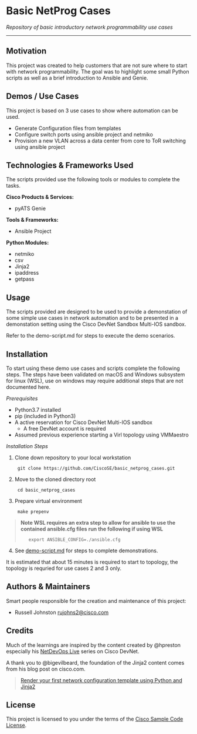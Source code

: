 # Basic NetProg Cases

*Repository of basic introductory network programmability use cases*

---

## Motivation

This project was created to help customers that are not sure where to start with network programmability. The goal was to highlight some small Python scripts as well as a brief introduction to Ansible and Genie.

## Demos / Use Cases

This project is based on 3 use cases to show where automation can be used.

- Generate Configuration files from templates
- Configure switch ports using ansible project and netmiko
- Provision a new VLAN across a data center from core to ToR switching using ansible project


## Technologies & Frameworks Used

The scripts provided use the following tools or modules to complete the tasks.

**Cisco Products & Services:**

- pyATS Genie

**Tools & Frameworks:**

- Ansible Project

**Python Modules:**

- netmiko
- csv
- Jinja2
- ipaddress
- getpass

## Usage

The scripts provided are designed to be used to provide a demonstation of some simple use cases in network automation and to be presented in a demonstation setting using the Cisco DevNet Sandbox Multi-IOS sandbox.

Refer to the demo-script.md for steps to execute the demo scenarios.

## Installation

To start using these demo use cases and scripts complete the following steps. The steps have been validated on macOS and Windows subsystem for linux (WSL), use on windows may require additional steps that are not documented here. 

*Prerequisites*
- Python3.7 installed
- pip (included in Python3)
- A active reservation for Cisco DevNet  Multi-IOS sandbox
  - A free DevNet account is required
- Assumed previous experience starting a Virl topology using VMMaestro

*Installation Steps*
1. Clone down repository to your local workstation
        
        git clone https://github.com/CiscoSE/basic_netprog_cases.git
2. Move to the cloned directory root

        cd basic_netprog_cases
3. Prepare virtual environment

        make prepenv
> **Note WSL requires an extra step to allow for ansible to use the contained ansible.cfg files run the following if using WSL**
>
>        export ANSIBLE_CONFIG=./ansible.cfg

4. See [demo-script.md](https://github.com/CiscoSE/basic_netprog_cases/blob/master/demo-script.md) for steps to complete demonstrations.

It is estimated that about 15 minutes is required to start to topology, the topology is requried for use cases 2 and 3 only.

## Authors & Maintainers

Smart people responsible for the creation and maintenance of this project:

- Russell Johnston <rujohns2@cisco.com>

## Credits

Much of the learnings are inspired by the content created by @hpreston especially his [NetDevOps Live](https://developer.cisco.com/netdevops/live/) series on Cisco DevNet. 

A thank you to @bigevilbeard, the foundation of the Jinja2 content comes from his blog post on cisco.com. 

> [Render your first network configuration template using Python and Jinja2](https://blogs.cisco.com/developer/network-configuration-template)

## License

This project is licensed to you under the terms of the [Cisco Sample
Code License](./LICENSE).
